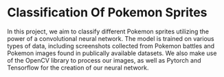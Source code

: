 # Classification Of Pokemon Sprites

In this project, we aim to classify different Pokemon
sprites utilizing the power of a convolutional neural
network. The model is trained on various types of
data, including screenshots collected from Pokemon
battles and Pokemon images found in publically
available datasets. We also make use of the OpenCV
library to process our images, as well as Pytorch and
Tensorflow for the creation of our neural network.
